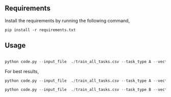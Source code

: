## Requirements

Install the requirements by running the following command,

```
pip install -r requirements.txt
```

## Usage

```python

python code.py --input_file  ./train_all_tasks.csv --task_type A --vectorizer tf

```

For best results,

```python
python code.py --input_file  ./train_all_tasks.csv --task_type A --vectorizer tf

python code.py --input_file  ./train_all_tasks.csv --task_type B --vectorizer tfidf

```
